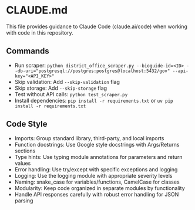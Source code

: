 # CLAUDE.md

This file provides guidance to Claude Code (claude.ai/code) when working with code in this repository.

## Commands

* Run scraper: `python district_office_scraper.py --bioguide-id=<ID> --db-uri="postgresql://postgres:postgres@localhost:5432/gov" --api-key="<API_KEY>"`
* Skip validation: Add `--skip-validation` flag
* Skip storage: Add `--skip-storage` flag
* Test without API calls: `python test_scraper.py`
* Install dependencies: `pip install -r requirements.txt` or `uv pip install -r requirements.txt`

## Code Style

* Imports: Group standard library, third-party, and local imports
* Function docstrings: Use Google style docstrings with Args/Returns sections
* Type hints: Use typing module annotations for parameters and return values
* Error handling: Use try/except with specific exceptions and logging
* Logging: Use the logging module with appropriate severity levels
* Naming: snake_case for variables/functions, CamelCase for classes
* Modularity: Keep code organized in separate modules by functionality
* Handle API responses carefully with robust error handling for JSON parsing
